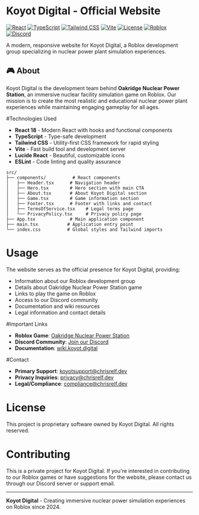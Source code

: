 # Koyot Digital - Official Website

[![React](https://img.shields.io/badge/React-18.3.1-61DAFB?style=flat&logo=react&logoColor=white)](https://reactjs.org/)
[![TypeScript](https://img.shields.io/badge/TypeScript-5.5.3-3178C6?style=flat&logo=typescript&logoColor=white)](https://www.typescriptlang.org/)
[![Tailwind CSS](https://img.shields.io/badge/Tailwind_CSS-3.4.1-38B2AC?style=flat&logo=tailwind-css&logoColor=white)](https://tailwindcss.com/)
[![Vite](https://img.shields.io/badge/Vite-5.4.2-646CFF?style=flat&logo=vite&logoColor=white)](https://vitejs.dev/)
[![License](https://img.shields.io/badge/License-Proprietary-red?style=flat)](LICENSE)
[![Roblox](https://img.shields.io/badge/Platform-Roblox-00A2FF?style=flat&logo=roblox&logoColor=white)](https://www.roblox.com/games/15684145480)
[![Discord](https://img.shields.io/badge/Discord-Join_Server-5865F2?style=flat&logo=discord&logoColor=white)](https://discord.gg/H87stZMZD4)

A modern, responsive website for Koyot Digital, a Roblox development group specializing in nuclear power plant simulation experiences.

## 🎮 About

Koyot Digital is the development team behind **Oakridge Nuclear Power Station**, an immersive nuclear facility simulation game on Roblox. Our mission is to create the most realistic and educational nuclear power plant experiences while maintaining engaging gameplay for all ages.

#Technologies Used

- **React 18** - Modern React with hooks and functional components
- **TypeScript** - Type-safe development
- **Tailwind CSS** - Utility-first CSS framework for rapid styling
- **Vite** - Fast build tool and development server
- **Lucide React** - Beautiful, customizable icons
- **ESLint** - Code linting and quality assurance



```
src/
├── components/          # React components
│   ├── Header.tsx      # Navigation header
│   ├── Hero.tsx        # Hero section with main CTA
│   ├── About.tsx       # About Koyot Digital section
│   ├── Game.tsx        # Game information section
│   ├── Footer.tsx      # Footer with links and contact
│   ├── TermsOfService.tsx    # Legal terms page
│   └── PrivacyPolicy.tsx     # Privacy policy page
├── App.tsx             # Main application component
├── main.tsx           # Application entry point
└── index.css          # Global styles and Tailwind imports
```

# Usage

The website serves as the official presence for Koyot Digital, providing:

- Information about our Roblox development group
- Details about Oakridge Nuclear Power Station game
- Links to play the game on Roblox
- Access to our Discord community
- Documentation and wiki resources
- Legal information and contact details

#Important Links

- **Roblox Game**: [Oakridge Nuclear Power Station](https://www.roblox.com/games/15684145480)
- **Discord Community**: [Join our Discord](https://discord.gg/H87stZMZD4)
- **Documentation**: [wiki.koyot.digital](https://wiki.koyot.digital/)

#Contact

- **Primary Support**: [koyotsupport@chrisrelf.dev](mailto:koyotsupport@chrisrelf.dev)
- **Privacy Inquiries**: [privacy@chrisrelf.dev](mailto:privacy@chrisrelf.dev)
- **Legal/Compliance**: [compliance@chrisrelf.dev](mailto:compliance@chrisrelf.dev)

# License

This project is proprietary software owned by Koyot Digital. All rights reserved.

# Contributing

This is a private project for Koyot Digital. If you're interested in contributing to our Roblox games or have suggestions for the website, please contact us through our Discord server or support email.

---

**Koyot Digital** - Creating immersive nuclear power simulation experiences on Roblox since 2024.
